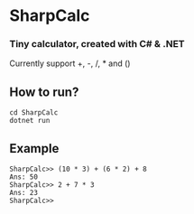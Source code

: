# SharpCalc
### Tiny calculator, created with C# & .NET
Currently support +, -, /, * and ()

## How to run?
```
cd SharpCalc
dotnet run
```
## Example
```
SharpCalc>> (10 * 3) + (6 * 2) + 8
Ans: 50
SharpCalc>> 2 + 7 * 3
Ans: 23
SharpCalc>>
```
